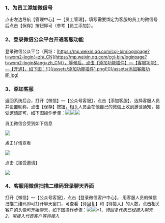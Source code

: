 ### 1、为员工添加微信号

点击左边导航【管理中心】—【员工管理】，填写需要绑定为客服的员工的微信号后点击【保存】按钮即可（参考【员工添加】）。

### 2、登录微信公众平台开通客服功能

登录微信公众平台（网址：[https://mp.weixin.qq.com/cgi-bin/loginpage?t=wxm2-login⟨=zh\_CN](https://mp.weixin.qq.com/cgi-bin/loginpage?t=wxm2-login&lang=zh_CN)），等候后，点击【添加功能插件】—【客服功能】—【开通】，如下图：![](/assets/添加功能插件1.png)![](/assets/添加客服功能.jpg)

### 3、添加客服

返回系统后台，打开【微信】—【公众号客服】，点击【添加客服】，选择客服人员并设置昵称，点击【保存】按钮，相关人员会在他自己的微信上收到邀请通知，接受邀请即可，如下图操作步骤：![](/assets/weixin-2.png)![](/assets/weixin-3.png)![](/assets/weixin-7.png)

员工微信会受到如下信息

![](/assets/weixin-4.jpg)

点击详情查看

![](/assets/weixin-5.jpg)

点击【接受邀请】

![](/assets/r.jpg)

### 4、客服用微信扫描二维码登录聊天界面

打开【微信】—【公众号客服】，点击【登录微信客户中心】， 用客服人员的微信扫描二维码即可打开聊天窗口，可查看【待回复】和【待接入】的人数，点击相关客户的头像可开始聊天，如下图操作步骤：![](/assets/weixin-6.png)![](/assets/开始聊天.jpg)_\*1、待回复代表已经接入聊天  
  2、带接入代表客户等待接入_

